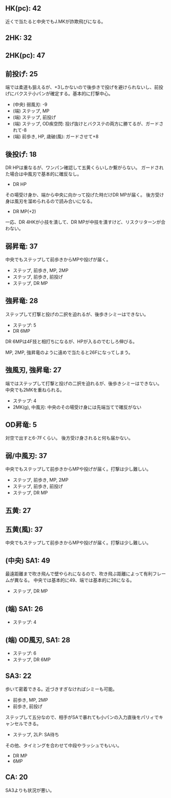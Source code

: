 ## HK(pc): 42

近くで当たると中央でもJ.MKが詐欺飛びになる。

## 2HK: 32

## 2HK(pc): 47

## 前投げ: 25

端では柔道も狙えるが、+3しかないので後歩きで投げを避けられないし、前投げにバクステ小パンが確定する。基本的に打撃中心。

- (中央) 弱風刃: -9
- (端) ステップ, MP
- (端) ステップ, 前投げ
- (端) ステップ, OD疾空閃: 投げ抜けとバクステの両方に勝てるが、ガードされて-8
- (端) 前歩き, HP, 歳破(風): ガードさせて+8

## 後投げ: 18

DR HPは重なるが、ワンパン確認して五黄くらいしか繋がらない。
ガードされた場合は中風刃で基本的に確反なし。

- DR HP

その場受け身か、端から中央に向かって投げた時だけDR MPが届く。
後方受け身は風刃を溜められるので読み合いになる。

- DR MP(+2)

一応、DR 4HKが小技を潰して、DR MPが中技を潰すけど、リスクリターンが合わない。

## 弱昇竜: 37

中央でもステップして前歩きからMPや投げが届く。

- ステップ, 前歩き, MP, 2MP
- ステップ, 前歩き, 前投げ
- ステップ, DR MP

## 強昇竜: 28

ステップして打撃と投げの二択を迫れるが、後歩きシミーはできない。

- ステップ: 5
- DR 6MP

DR 6MPは4F技と相打ちになるが、HPが入るのでむしろ伸びる。

MP, 2MP, 強昇竜のように遠めで当たると26Fになってしまう。

## 強風刃, 強昇竜: 27

端ではステップして打撃と投げの二択を迫れるが、後歩きシミーはできない。
中央でも2MKを重ねられる。

- ステップ: 4
- 2MK(g), 中風刃: 中央のその場受け身には先端当てで確反がない

## OD昇竜: 5

対空で出すと6-7Fくらい。
後方受け身されると何も届かない。

## 弱/中風刃: 37

中央でもステップして前歩きからMPや投げが届く。打撃は少し難しい。

- ステップ, 前歩き, MP, 2MP
- ステップ, 前歩き, 前投げ
- ステップ, DR MP

## 五黄: 27

## 五黄(風): 37

中央でもステップして前歩きからMPや投げが届く。打撃は少し難しい。

## (中央) SA1: 49

最遠距離まで吹き飛んで壁やられになるので、吹き飛ぶ距離によって有利フレームが異なる。
中央では基本的に49、端では基本的に26になる。

- ステップ, DR MP

## (端) SA1: 26

- ステップ: 4

## (端) OD風刃, SA1: 28

- ステップ: 6
- ステップ, DR 6MP

## SA3: 22

歩いて密着できる。近づきすぎなければシミーも可能。

- 前歩き, MP, 2MP
- 前歩き, 前投げ

ステップして五分なので、相手がSAで暴れても小パンの入力直後をパリィでキャンセルできる。

- ステップ, 2LP: SA待ち

その他、タイミングを合わせて中段やラッシュでもいい。

- DR MP
- 6MP

## CA: 20

SA3よりも状況が悪い。
